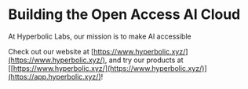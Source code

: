 # Building the Open Access AI Cloud
At Hyperbolic Labs, our mission is to make AI accessible

Check out our website at [https://www.hyperbolic.xyz/](https://www.hyperbolic.xyz/), and try our products at [[https://www.hyperbolic.xyz/](https://www.hyperbolic.xyz/)](https://app.hyperbolic.xyz/)!
